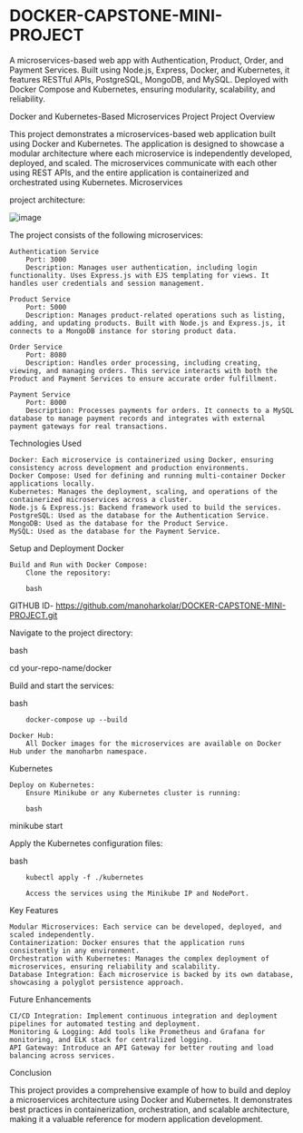 # DOCKER-CAPSTONE-MINI-PROJECT
A microservices-based web app with Authentication, Product, Order, and Payment Services. Built using Node.js, Express, Docker, and Kubernetes, it features RESTful APIs, PostgreSQL, MongoDB, and MySQL. Deployed with Docker Compose and Kubernetes, ensuring modularity, scalability, and reliability.


Docker and Kubernetes-Based Microservices Project
Project Overview

This project demonstrates a microservices-based web application built using Docker and Kubernetes. The application is designed to showcase a modular architecture where each microservice is independently developed, deployed, and scaled. The microservices communicate with each other using REST APIs, and the entire application is containerized and orchestrated using Kubernetes.
Microservices

project architecture:

![image](https://github.com/user-attachments/assets/8064147e-890b-42e8-8a7f-32aed8db8ba1)


The project consists of the following microservices:

    Authentication Service
        Port: 3000
        Description: Manages user authentication, including login functionality. Uses Express.js with EJS templating for views. It handles user credentials and session management.

    Product Service
        Port: 5000
        Description: Manages product-related operations such as listing, adding, and updating products. Built with Node.js and Express.js, it connects to a MongoDB instance for storing product data.

    Order Service
        Port: 8080
        Description: Handles order processing, including creating, viewing, and managing orders. This service interacts with both the Product and Payment Services to ensure accurate order fulfillment.

    Payment Service
        Port: 8000
        Description: Processes payments for orders. It connects to a MySQL database to manage payment records and integrates with external payment gateways for real transactions.

Technologies Used

    Docker: Each microservice is containerized using Docker, ensuring consistency across development and production environments.
    Docker Compose: Used for defining and running multi-container Docker applications locally.
    Kubernetes: Manages the deployment, scaling, and operations of the containerized microservices across a cluster.
    Node.js & Express.js: Backend framework used to build the services.
    PostgreSQL: Used as the database for the Authentication Service.
    MongoDB: Used as the database for the Product Service.
    MySQL: Used as the database for the Payment Service.

Setup and Deployment
Docker

    Build and Run with Docker Compose:
        Clone the repository:

        bash

GITHUB ID- https://github.com/manoharkolar/DOCKER-CAPSTONE-MINI-PROJECT.git

Navigate to the project directory:

bash

cd your-repo-name/docker

Build and start the services:

bash

        docker-compose up --build

    Docker Hub:
        All Docker images for the microservices are available on Docker Hub under the manoharbn namespace.

Kubernetes

    Deploy on Kubernetes:
        Ensure Minikube or any Kubernetes cluster is running:

        bash

minikube start

Apply the Kubernetes configuration files:

bash

        kubectl apply -f ./kubernetes

        Access the services using the Minikube IP and NodePort.

Key Features

    Modular Microservices: Each service can be developed, deployed, and scaled independently.
    Containerization: Docker ensures that the application runs consistently in any environment.
    Orchestration with Kubernetes: Manages the complex deployment of microservices, ensuring reliability and scalability.
    Database Integration: Each microservice is backed by its own database, showcasing a polyglot persistence approach.

Future Enhancements

    CI/CD Integration: Implement continuous integration and deployment pipelines for automated testing and deployment.
    Monitoring & Logging: Add tools like Prometheus and Grafana for monitoring, and ELK stack for centralized logging.
    API Gateway: Introduce an API Gateway for better routing and load balancing across services.

Conclusion

This project provides a comprehensive example of how to build and deploy a microservices architecture using Docker and Kubernetes. It demonstrates best practices in containerization, orchestration, and scalable architecture, making it a valuable reference for modern application development.
